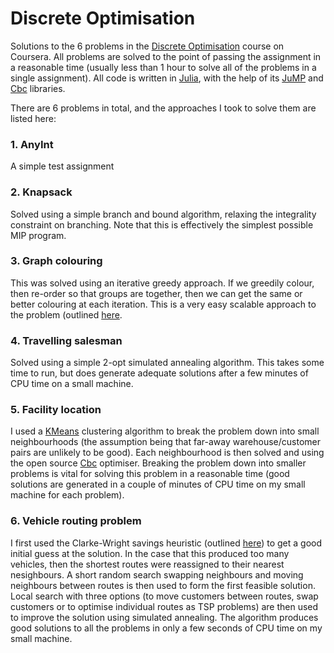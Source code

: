 # Discrete Optimisation

Solutions to the 6 problems in the [Discrete Optimisation](https://www.coursera.org/learn/discrete-optimization) course on Coursera. All problems are solved to the point of passing the assignment in a reasonable time (usually less than 1 hour to solve all of the problems in a single assignment). All code is written in [Julia](https://julialang.org/), with the help of its [JuMP](https://www.juliaopt.org/JuMP.jl/stable/) and [Cbc](https://github.com/JuliaOpt/Cbc.jl) libraries. 

There are 6 problems in total, and the approaches I took to solve them are listed here:

### 1. AnyInt 
A simple test assignment

### 2. Knapsack 

Solved using a simple branch and bound algorithm, relaxing the integrality constraint on branching. Note that this is effectively the simplest possible MIP program.

### 3. Graph colouring 

This was solved using an iterative greedy approach. If we greedily colour, then re-order so that groups are together, then we can get the same or better colouring at each iteration. This is a very easy scalable approach to the problem (outlined [here](https://pdfs.semanticscholar.org/0535/997d80cc4d1dbd7e02e02a57fe7d82e6fda1.pdf?_ga=2.32457529.686261839.1589381418-1386486068.1587467710).

### 4. Travelling salesman 

Solved using a simple 2-opt simulated annealing algorithm. This takes some time to run, but does generate adequate solutions after a few minutes of CPU time on a small machine. 

### 5. Facility location 

I used a [KMeans](https://scikit-learn.org/stable/modules/generated/sklearn.cluster.KMeans.html) clustering algorithm to break the problem down into small neighbourhoods (the assumption being that far-away warehouse/customer pairs are unlikely to be good). Each neighbourhood is then solved  and using the open source [Cbc](https://github.com/coin-or/Cbc) optimiser. Breaking the problem down into smaller problems is vital for solving this problem in a reasonable time (good solutions are generated in a couple of minutes of CPU time on my small machine for each problem).

### 6. Vehicle routing problem 

I first used the Clarke-Wright savings heuristic (outlined [here](http://courses.ieor.berkeley.edu/ieor151/lecture_notes/ieor151_lec18.pdf)) to get a good initial guess at the solution. In the case that this produced too many vehicles, then the shortest routes were reassigned to their nearest nesighbours. A short random search swapping neighbours and moving neighbours between routes is then used to form the first feasible solution. Local search with three options (to move customers between routes, swap customers or to optimise individual routes as TSP problems) are then used to improve the solution using simulated annealing. The algorithm produces good solutions to all the problems in only a few seconds of CPU time on my small machine.

